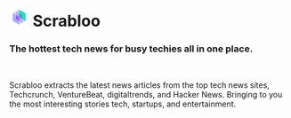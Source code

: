 # <img src="src\assets\Scrappy_Logo.png" alt = "icon" width = "7%" height = "7%" title="icon"> Scrabloo  

### **The hottest tech news for busy techies all in one place.**        

<br>

Scrabloo extracts the latest news articles from the top tech news sites, Techcrunch, VentureBeat, digitaltrends, and Hacker News. Bringing to you the most interesting stories tech, startups, and entertainment.
